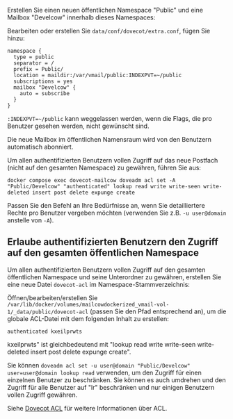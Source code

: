 Erstellen Sie einen neuen öffentlichen Namespace "Public" und eine Mailbox "Develcow" innerhalb dieses Namespaces:

Bearbeiten oder erstellen Sie `data/conf/dovecot/extra.conf`, fügen Sie hinzu:

```
namespace {
  type = public
  separator = /
  prefix = Public/
  location = maildir:/var/vmail/public:INDEXPVT=~/public
  subscriptions = yes
  mailbox "Develcow" {
    auto = subscribe
  }
}
```

`:INDEXPVT=~/public` kann weggelassen werden, wenn die Flags, die pro Benutzer gesehen werden, nicht gewünscht sind.

Die neue Mailbox im öffentlichen Namensraum wird von den Benutzern automatisch abonniert.

Um allen authentifizierten Benutzern vollen Zugriff auf das neue Postfach (nicht auf den gesamten Namespace) zu gewähren, führen Sie aus:

```
docker compose exec dovecot-mailcow doveadm acl set -A "Public/Develcow" "authenticated" lookup read write write-seen write-deleted insert post delete expunge create
```

Passen Sie den Befehl an Ihre Bedürfnisse an, wenn Sie detailliertere Rechte pro Benutzer vergeben möchten (verwenden Sie z.B. `-u user@domain` anstelle von `-A`).

## Erlaube authentifizierten Benutzern den Zugriff auf den gesamten öffentlichen Namespace

Um allen authentifizierten Benutzern vollen Zugriff auf den gesamten öffentlichen Namespace und seine Unterordner zu gewähren, erstellen Sie eine neue Datei `dovecot-acl` im Namespace-Stammverzeichnis:

Öffnen/bearbeiten/erstellen Sie `/var/lib/docker/volumes/mailcowdockerized_vmail-vol-1/_data/public/dovecot-acl` (passen Sie den Pfad entsprechend an), um die globale ACL-Datei mit dem folgenden Inhalt zu erstellen:

```
authenticated kxeilprwts
```

kxeilprwts" ist gleichbedeutend mit "lookup read write write-seen write-deleted insert post delete expunge create".

Sie können `doveadm acl set -u user@domain "Public/Develcow" user=user@domain lookup read` verwenden, um den Zugriff für einen einzelnen Benutzer zu beschränken. Sie können es auch umdrehen und den Zugriff für alle Benutzer auf "lr" beschränken und nur einigen Benutzern vollen Zugriff gewähren.

Siehe [Dovecot ACL](https://doc.dovecot.org/configuration_manual/acl/) für weitere Informationen über ACL.
